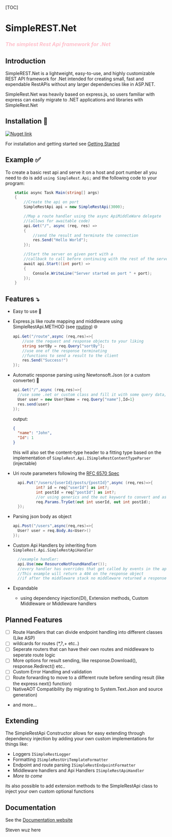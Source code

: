 [TOC]

# SimpleREST.Net

<h3 style="color:pink"> <i>The simplest Rest Api framework for .Net</i></h3>

## Introduction

SimpleREST.Net is a lightweight, easy-to-use, and highly customizable REST API framework for .Net
intended for creating small, fast and expendable RestAPis without any larger dependencies like in ASP.NET.

SimpleRest.Net was heavily based on express.js, so users familiar with express can easily migrate to .NET applications and libraries with SimpleRest.Net

## Installation 🔧

<a href="https://www.nuget.org/packages/SimpleRestApi/" target="_blank"><img alt="Nuget link" src="https://img.shields.io/nuget/v/SimpleRestApi?style=for-the-badge&logo=nuget&logoSize=auto&link=https%3A%2F%2Fwww.nuget.org%2Fpackages%2FSimpleRestApi%2F"></a>

For installation and getting started see [Getting Started](<./docs/guides/Getting Started.md>)

## Example ✅

To create a basic rest api and serve it on a host and port number all you need to do is add `using SimpleRest.Api;` and the following code to your program:

```csharp
    static async Task Main(string[] args)
    {
        //Create the api on port
        SimpleRestApi api = new SimpleRestApi(3000);

        //Map a route handler using the async ApiMiddleWare delegate
        //(allows for awaitable code)
        api.Get("/", async (req, res) =>
        {
            //send the result and terminate the connection
            res.Send("Hello World");
        });

        //Start the server on given port with a
        //callback to call before continuing with the rest of the server functions
        await api.Start((int port) =>
        {
            Console.WriteLine("Server started on port " + port);
        });
    }
```

## Features ⤵️

- Easy to use 👶

- Express.js like route mapping and middleware using SimpleRestApi.METHOD (see [routing](./docs/guides/Routing.md)) 🌐
  ```csharp
  api.Get("/route",async (req,res)=>{
      //use the request and response objects to your liking
      string sortBy = req.Query["sortBy"];
      //use one of the response terminating
      //functions to send a result to the client
      res.Send("Success!")
  });
  ```
- Automatic response parsing using Newtonsoft.Json (or a custom converter) 🫡

  ```csharp
  api.Get("/",async (req,res)=>{
    //use some .net or custom class and fill it with some query data, e.g. "John"
    User user = new User{Name = req.Query["name"],Id=1}
    res.send(user)
  });
  ```

  output:

  ```json
  {
    "name": "John",
    "Id": 1
  }
  ```

  this will also set the content-type header to a fitting type based on the implementation of `SimpleRest.Api.ISimpleRestContentTypeParser` (injectable)

- Uri route parameters following the [RFC 6570 Spec](https://www.rfc-editor.org/rfc/rfc6570)

  ```csharp
    api.Put("/users/{userId}/posts/{postId}",async (req,res)=>{
            int? id = req["userId"] as int?;
            int postId = req["postId"] as int?;
            //or using generics and the out keyword to convert and assign directly with up to 12 named parameters
            req.Params.TryGet(out int userId, out int postId);
    });
  ```

- Parsing json body as object

  ```csharp
  api.Post("/users",async(req,res)=>{
    User? user = req.Body.As<User>()
  });
  ```

- Custom Api Handlers by inheriting from `SimpleRest.Api.SimpleRestApiHandler`

  ```csharp
    //example handler:
    api.Use(new ResourceNotFoundHandler());
    //every handler has overrides that get called by events in the api
    //This example will return a 404 on the response object
    //if after the middleware stack no middleware returned a response
  ```

- Expandable

  - using dependency injection(DI), Extension methods, Custom Middleware or Middleware handlers

## Planned Features

- [ ] Route Handlers that can divide endpoint handling into different classes (Like ASP)
- [ ] wildcards for routes (\*,?,+ etc..)
- [ ] Seperate routers that can have their own routes and middleware to seperate route logic
- [ ] More options for result sending, like response.Download(), response.Redirect() etc..
- [ ] Custom Error Handling and validation
- [ ] Route forwarding to move to a different route before sending result (like the express next() function)
- [ ] NativeAOT Compatibility (by migrating to System.Text.Json and source generation)
- and more...

## Extending

The SimpleRestApi Constructor allows for easy extending through dependency injection by adding your own custom implementations for things like:

- Loggers `ISimpleRestLogger`
- Formatting `ISimpleRestUriTemplateFormatter`
- Endpoint and route parsing `ISimpleRestEndpointFormatter`
- Middleware handlers and Api Handlers `ISimpleRestApiHandler`
- _More to come_

its also possible to add extension methods to the SimpleRestApi class to inject your own custom optional functions

## Documentation

See the [Documentation website](https://theexiledcat.github.io/SimpleRest.NET/html/index.html)

Steven wuz here